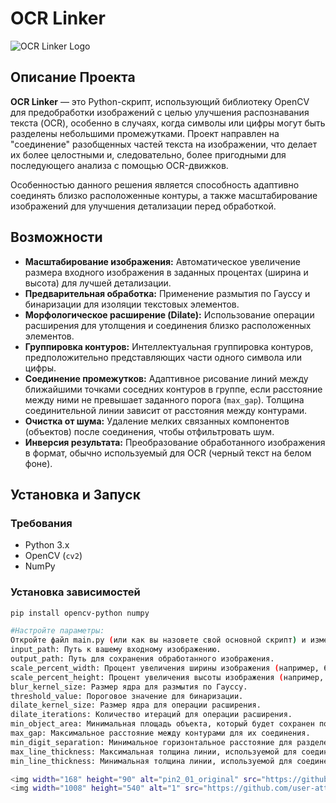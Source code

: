 # OCR Linker

![OCR Linker Logo](https://img.stabilityai.com/assets/stable-diffusion-logo.png) 

## Описание Проекта

**OCR Linker** — это Python-скрипт, использующий библиотеку OpenCV для предобработки изображений с целью улучшения распознавания текста (OCR), особенно в случаях, когда символы или цифры могут быть разделены небольшими промежутками. Проект направлен на "соединение" разобщенных частей текста на изображении, что делает их более целостными и, следовательно, более пригодными для последующего анализа с помощью OCR-движков.

Особенностью данного решения является способность адаптивно соединять близко расположенные контуры, а также масштабирование изображений для улучшения детализации перед обработкой.

## Возможности

*   **Масштабирование изображения:** Автоматическое увеличение размера входного изображения в заданных процентах (ширина и высота) для лучшей детализации.
*   **Предварительная обработка:** Применение размытия по Гауссу и бинаризации для изоляции текстовых элементов.
*   **Морфологическое расширение (Dilate):** Использование операции расширения для утолщения и соединения близко расположенных элементов.
*   **Группировка контуров:** Интеллектуальная группировка контуров, предположительно представляющих части одного символа или цифры.
*   **Соединение промежутков:** Адаптивное рисование линий между ближайшими точками соседних контуров в группе, если расстояние между ними не превышает заданного порога (`max_gap`). Толщина соединительной линии зависит от расстояния между контурами.
*   **Очистка от шума:** Удаление мелких связанных компонентов (объектов) после соединения, чтобы отфильтровать шум.
*   **Инверсия результата:** Преобразование обработанного изображения в формат, обычно используемый для OCR (черный текст на белом фоне).

## Установка и Запуск

### Требования

*   Python 3.x
*   OpenCV (`cv2`)
*   NumPy

### Установка зависимостей

```bash
pip install opencv-python numpy

#Настройте параметры:
Откройте файл main.py (или как вы назовете свой основной скрипт) и измените следующие переменные в начале файла в соответствии с вашими потребностями:
input_path: Путь к вашему входному изображению.
output_path: Путь для сохранения обработанного изображения.
scale_percent_width: Процент увеличения ширины изображения (например, 600 для 600%).
scale_percent_height: Процент увеличения высоты изображения (например, 600 для 600%).
blur_kernel_size: Размер ядра для размытия по Гауссу.
threshold_value: Пороговое значение для бинаризации.
dilate_kernel_size: Размер ядра для операции расширения.
dilate_iterations: Количество итераций для операции расширения.
min_object_area: Минимальная площадь объекта, который будет сохранен после очистки.
max_gap: Максимальное расстояние между контурами для их соединения.
min_digit_separation: Минимальное горизонтальное расстояние для разделения контуров на разные "цифры" или символы.
max_line_thickness: Максимальная толщина линии, используемой для соединения контуров.
min_line_thickness: Минимальная толщина линии, используемой для соединения контуров.

<img width="168" height="90" alt="pin2_01_original" src="https://github.com/user-attachments/assets/dccc821f-169d-4d5f-b5fa-630f9d311b28" />
<img width="1008" height="540" alt="1" src="https://github.com/user-attachments/assets/c41863c0-218c-4999-84e9-0509099590a2" />  



